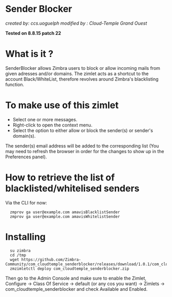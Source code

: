 # Sender Blocker
*created by: ccs.uoguelph*
*modified by : Cloud-Temple Grand Ouest*

**Tested on 8.8.15 patch 22**

# What is it ?  

SenderBlocker allows Zimbra users to block or allow incoming mails from given adresses and/or domains.
The zimlet acts as a shortcut to the account Black/WhiteList, therefore revolves around Zimbra's blacklisting function.

# To make use of this zimlet 

* Select one or more messages.
* Right-click to open the context menu.
* Select the option to either allow or block the sender(s) or sender's domain(s).

The sender(s) email address will be added to the corresponding list (You may
need to refresh the browser in order for the changes to show up in the
Preferences panel).

# How to retrieve the list of blacklisted/whitelised senders

Via the CLI for now:

      zmprov ga user@example.com amavisBlacklistSender
      zmprov ga user@example.com amavisWhitelistSender

# Installing

      su zimbra
      cd /tmp
      wget https://github.com/Zimbra-Community/com_cloudtemple_senderblocker/releases/download/1.0.1/com_cloudtemple_senderblocker.zip
      zmzimletctl deploy com_cloudtemple_senderblocker.zip
      
 Then go to the Admin Console and make sure to enable the Zimlet, Configure -> Class Of Service -> default (or any cos you want) -> Zimlets -> com_cloudtemple_senderblocker and check Available and Enabled.

